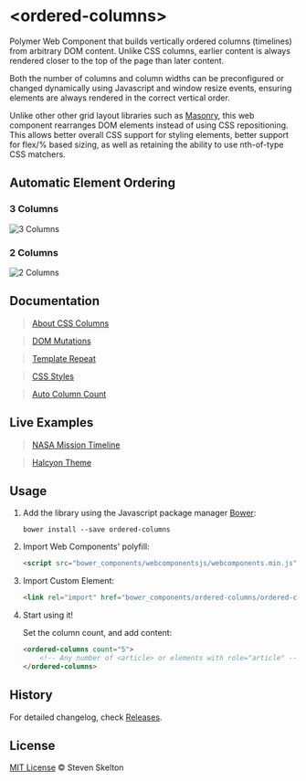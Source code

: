 &lt;ordered-columns&gt;
================

Polymer Web Component that builds vertically ordered columns (timelines) from arbitrary DOM content.
Unlike CSS columns, earlier content is always rendered closer to the top of the page than later content.

Both the number of columns and column widths can be preconfigured or changed dynamically using Javascript and window resize events, ensuring elements are always rendered in the correct vertical order.

Unlike other other grid layout libraries such as [Masonry](http://masonry.desandro.com/), this web component rearranges DOM elements instead of using CSS repositioning.
This allows better overall CSS support for styling elements, better support for flex/% based sizing, as well as retaining the ability to use nth-of-type CSS matchers.

## Automatic Element Ordering

### 3 Columns

![3 Columns](https://raw.githubusercontent.com/stevenrskelton/ordered-columns/master/examples/3columns.png "3 Columns")

### 2 Columns

![2 Columns](https://raw.githubusercontent.com/stevenrskelton/ordered-columns/master/examples/2columns.png "2 Columns")

## Documentation

> [About CSS Columns](http://stevenrskelton.github.io/ordered-columns/examples/about.html)

> [DOM Mutations](http://stevenrskelton.github.io/ordered-columns/examples/dom-mutation.html)

> [Template Repeat](http://stevenrskelton.github.io/ordered-columns/examples/template-repeat.html)

> [CSS Styles](http://stevenrskelton.github.io/ordered-columns/examples/css.html)

> [Auto Column Count](http://stevenrskelton.github.io/ordered-columns/examples/adaptive-number-of-columns.html)

## Live Examples

> [NASA Mission Timeline](http://stevenrskelton.github.io/ordered-columns/examples/nasa.html)

> [Halcyon Theme](http://stevenrskelton.github.io/ordered-columns/examples/halcyon.html)

## Usage

1. Add the library using the Javascript package manager [Bower](http://bower.io/):

	```bower install --save ordered-columns```

2. Import Web Components' polyfill:

	```html
	<script src="bower_components/webcomponentsjs/webcomponents.min.js"></script>
	```

3. Import Custom Element:

	```html
	<link rel="import" href="bower_components/ordered-columns/ordered-columns.html">
	```

4. Start using it!

	Set the column count, and add content:

	```html
	<ordered-columns count="5">
		<!-- Any number of <article> or elements with role="article" -->
	</ordered-columns>
	```

## History

For detailed changelog, check [Releases](https://github.com/stevenrskelton/ordered-columns/releases).

## License
[MIT License](http://opensource.org/licenses/MIT) © Steven Skelton
